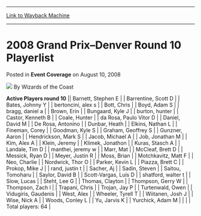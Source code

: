 
---
[Link to Wayback Machine](https://web.archive.org/web/20220629161138/https://magic.wizards.com/en/articles/archive/event-coverage/2008-grand-prix%E2%80%93denver-round-10-playerlist-2008-08-10)

[_metadata_:author]:- "Wizards of the Coast"
[_metadata_:description]:- "Active Players round 10Barnett, Stephen EBarrentine, Scott DBates, Johnny Ybertoncini, alex sBott, ChrisBoyd, Adam Sbragg, daniel aBrown, ErinBungaard, Kyle Jburton, hunterCastor, Kenneth BCoale, Hunterda Rosa, Paulo Vitor DDaniel, David MDe Rosa, AntoninoDunbar, HeathElkins, Nathan LFineman, CoreyGoodman, Kyle SGraham, Geoffrey SGunzner, AaronHendrickson, Mark SJacob, Michael"
[_metadata_:generator]:- "Drupal 7 (http://drupal.org)"
[_metadata_:node]:- "552871"
[_metadata_:publish_date]:- "2008-08-10"
[_metadata_:source]:- "div-main-content"
[_metadata_:title]:- "2008 Grand Prix–Denver Round 10 Playerlist"
[_metadata_:wayback_capture_timestamp]:- "2022-06-29 16:11:38"
[_metadata_:wayback_raw_url]:- "https://web.archive.org/web/20220629161138id_/https://magic.wizards.com/en/articles/archive/event-coverage/2008-grand-prix%E2%80%93denver-round-10-playerlist-2008-08-10"
[_metadata_:wayback_url]:- "https://magic.wizards.com/en/articles/archive/event-coverage/2008-grand-prix%E2%80%93denver-round-10-playerlist-2008-08-10"
---


2008 Grand Prix–Denver Round 10 Playerlist
==========================================



 Posted in **Event Coverage**
 on August 10, 2008 






![](https://media.magic.wizards.com/styles/auth_small/public/images/person/wizards_author.jpg)
By Wizards of the Coast













 **Active Players round 10** || Barnett, Stephen E |
| Barrentine, Scott D |
| Bates, Johnny Y |
| bertoncini, alex s |
| Bott, Chris |
| Boyd, Adam S |
| bragg, daniel a |
| Brown, Erin |
| Bungaard, Kyle J |
| burton, hunter |
| Castor, Kenneth B |
| Coale, Hunter |
| da Rosa, Paulo Vitor D |
| Daniel, David M |
| De Rosa, Antonino |
| Dunbar, Heath |
| Elkins, Nathan L |
| Fineman, Corey |
| Goodman, Kyle S |
| Graham, Geoffrey S |
| Gunzner, Aaron |
| Hendrickson, Mark S |
| Jacob, Michael A |
| Job, Jonathan M |
| Kim, Alex A |
| Klein, Jeremy |
| Klimek, Jonathon |
| Kuras, Stasch A |
| Landale, Tim D |
| manthei, jeremy w |
| Marr, Mat |
| McCleaf, Brett D |
| Messick, Ryan D |
| Meyer, Justin R |
| Moss, Brian |
| Motchkavitz, Matt F |
| Neo, Charlie |
| Nordwick, Thor O |
| Parker, Kevin L |
| Piazza, Brett C |
| Prokop, Mike J |
| rand, justin t |
| Sacher, Aj |
| Sadin, Steven |
| Saitou, Tomoharu |
| Saylor, David B |
| Scott-Vargas, Luis D |
| shatford, walter t |
| Siow, Lucas |
| Steht, Lee G |
| Thomas, Clayton |
| Thompson, Gerry W |
| Thompson, Zach l |
| Trapani, Chris |
| Trojan, Jay P |
| Turtenwald, Owen |
| Vidugiris, Gaudenis |
| West, Alex |
| Wheeler, Tyrell T |
| Wiitanen, Josh J |
| Wise, Nick A |
| Woods, Conley L |
| Yu, Jarvis K |
| Yurchick, Adam M |
|  |
| Total players: 64 |







